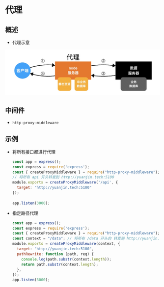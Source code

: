 # 代理

## 概述

  - 代理示意

![](image/代理服务器_v-lPPXJ7x0.jpg)

## 中间件

  - `http-proxy-middleware`

## 示例

  - 将所有接口都进行代理

    ```javascript
    const app = express();
    const express = require('express');
    const { createProxyMiddleware } = require("http-proxy-middleware");
    // 将所有 api 开头转发到 http://yuanjin.tech:5100
    module.exports = createProxyMiddleware('/api', {
      target: "http://yuanjin.tech:5100"
    });

    app.listen(3000);
    ```

  - 指定路径代理

    ```javascript
    const app = express();
    const express = require('express');
    const { createProxyMiddleware } = require("http-proxy-middleware");
    const context = "/data"; // 将所有 /data 开头的 转发到 http://yuanjin.tech:5100
    module.exports = createProxyMiddleware(context, {
      target: "http://yuanjin.tech:5100",
      pathRewrite: function (path, req) {
        console.log(path.substr(context.length));
        return path.substr(context.length);
      },
    });
    app.listen(3000);
    ```
